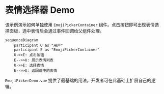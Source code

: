 # 表情选择器 Demo

该示例演示如何单独使用 `EmojiPickerContainer` 组件。点击按钮即可出现表情选择面板，选中表情后会通过事件回调给父组件处理。

```mermaid
sequenceDiagram
    participant U as "用户"
    participant E as "EmojiPickerContainer"
    U->>E: 点击按钮
    E-->>U: 展示表情列表
    U->>E: 选择表情
    E-->>U: 返回选中的表情
```

`EmojiPickerDemo.vue` 提供了最基础的用法，开发者可在此基础上扩展自己的逻辑。
